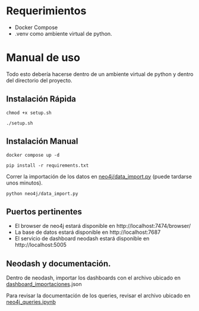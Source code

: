 # Requerimientos

* Docker Compose
* .venv como ambiente virtual de python.

# Manual de uso
Todo esto debería hacerse dentro de un ambiente virtual de python y dentro del directorio del proyecto. 

## Instalación Rápida
```
chmod +x setup.sh
```
```
./setup.sh
```

## Instalación Manual

```
docker compose up -d 
```

```
pip install -r requirements.txt
```
Correr la importación de los datos en [neo4j/data_import.py](data_import.py) (puede tardarse unos minutos).

```
python neo4j/data_import.py
```

## Puertos pertinentes

* El browser de neo4j estará disponible en http://localhost:7474/browser/
* La base de datos estará disponible en http://localhost:7687
* El servicio de dashboard neodash estará disponible en http://localhost:5005

## Neodash y documentación.

Dentro de neodash, importar los dashboards con el archivo ubicado en [dashboard_importaciones](/neo4j/dashboard_importaciones.json).json

Para revisar la documentación de los queries, revisar el archivo ubicado en [neo4j_queries.ipynb](neo4j/neo4j_queries.ipynb)
